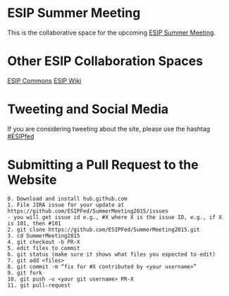 ESIP Summer Meeting
=======
This is the collaborative space for the upcoming [ESIP Summer Meeting](http://commons.esipfed.org/2015SummerMeeting). 

Other ESIP Collaboration Spaces
===
[ESIP Commons](http://commons.esipfed.org/)
[ESIP Wiki](http://wiki.esipfed.org/index.php/Main_Page)

Tweeting and Social Media
===
If you are considering tweeting about the site, please use the hashtag [#ESIPfed](https://twitter.com/search?q=%23esipfed&src=typd)

Submitting a Pull Request to the Website
========================================
```
0. Download and install hub.github.com 
1. File JIRA issue for your update at https://github.com/ESIPFed/SummerMeeting2015/issues
- you will get issue id e.g., #X where X is the issue ID, e.g., if X is 101, then #101
2. git clone https://github.com/ESIPFed/SummerMeeting2015.git
3. cd SummerMeeting2015
4. git checkout -b PR-X
5. edit files to commit
6. git status (make sure it shows what files you expected to edit)
7. git add <files>
8. git commit -m “fix for #X contributed by <your username>”
9. git fork
10. git push -u <your git username> PR-X
11. git pull-request
```

